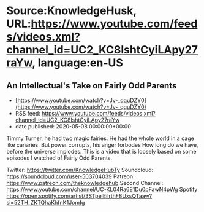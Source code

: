# Source:KnowledgeHusk, URL:https://www.youtube.com/feeds/videos.xml?channel_id=UC2_KC8lshtCyiLApy27raYw, language:en-US

## An Intellectual's Take on Fairly Odd Parents
 - [https://www.youtube.com/watch?v=Jv-_qquDZY0](https://www.youtube.com/watch?v=Jv-_qquDZY0)
 - RSS feed: https://www.youtube.com/feeds/videos.xml?channel_id=UC2_KC8lshtCyiLApy27raYw
 - date published: 2020-05-08 00:00:00+00:00

Timmy Turner, he had two magic fairies.
He had the whole world in a cage like canaries.
But power corrupts, his anger forbodes
How long do we have, before the universe implodes.
This is a video that is loosely based on some episodes I watched of Fairly Odd Parents.


Twitter: https://twitter.com/KnowledgeHubTy
Soundcloud: https://soundcloud.com/user-503704039
Patreon: https://www.patreon.com/theknowledgehub
Second Channel: https://www.youtube.com/channel/UC-KL04Ra6E1Du0pFawN4pWg
Spotify https://open.spotify.com/artist/3STpelEilrthF8UxsQTaaw?si=52TH_ZKTQhaKhfnK1Jomfg

